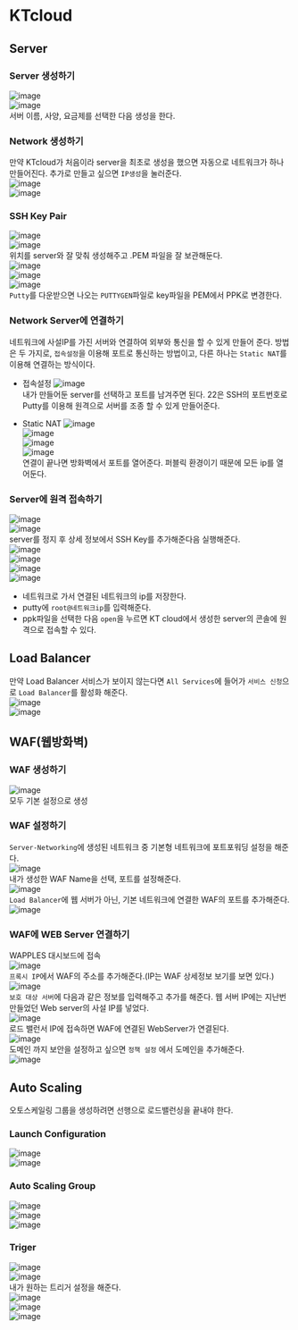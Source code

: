 # KTcloud
## Server
### Server 생성하기
![image](./image/ktcloud/1.png)<br/>
![image](./image/ktcloud/2.png)<br/>
서버 이름, 사양, 요금제를 선택한 다음 생성을 한다.<br/>

### Network 생성하기
만약 KTcloud가 처음이라 server을 최초로 생성을 했으면 자동으로 네트워크가 하나 만들어진다. 추가로 만들고 싶으면 `IP생성`을 눌러준다.<br/>
![image](./image/ktcloud/3.png)<br/>
![image](./image/ktcloud/4.png)<br/>

### SSH Key Pair
![image](./image/ktcloud/5.png)<br/>
![image](./image/ktcloud/6.png)<br/>
위치를 server와 잘 맞춰 생성해주고 .PEM 파일을 잘 보관해둔다.<br/>
![image](./image/ktcloud/7.png)<br/>
![image](./image/ktcloud/8.png)<br/>
![image](./image/ktcloud/9.png)<br/>
`Putty`를 다운받으면 나오는 `PUTTYGEN`파일로 key파일을 PEM에서 PPK로 변경한다.<br/>

### Network Server에 연결하기
네트워크에 사설IP를 가진 서버와 연결하여 외부와 통신을 할 수 있게 만들어 준다. 방법은 두 가지로, `접속설정`을 이용해 포트로 통신하는 방법이고, 다른 하나는 `Static NAT`를 이용해 연결하는 방식이다.
- 접속설정
    ![image](./image/ktcloud/10.png)<br/>
    내가 만들어둔 server를 선택하고 포트를 남겨주면 된다. 22은 SSH의 포트번호로 Putty를 이용해 원격으로 서버를 조종 할 수 있게 만들어준다.

- Static NAT
    ![image](./image/ktcloud/11.png)<br/>
    ![image](./image/ktcloud/12.png)<br/>
    ![image](./image/ktcloud/13.png)<br/>
    ![image](./image/ktcloud/14.png)<br/>
    연결이 끝나면 방화벽에서 포트를 열어준다. 퍼블릭 환경이기 때문에 모든 ip를 열어둔다.<br/>

### Server에 원격 접속하기
![image](./image/ktcloud/15.png)<br/>
![image](./image/ktcloud/16.png)<br/>
server를 정지 후 상세 정보에서 SSH Key를 추가해준다음 실행해준다.<br/>
![image](./image/ktcloud/17.png)<br/>
![image](./image/ktcloud/18.png)<br/>
![image](./image/ktcloud/19.png)<br/>
![image](./image/ktcloud/20.png)<br/>
- 네트워크로 가서 연결된 네트워크의 ip를 저장한다.
- putty에 `root@네트워크ip`를 입력해준다.
- ppk파일을 선택한 다음 `open`을 누르면 KT cloud에서 생성한 server의 콘솔에 원격으로 접속할 수 있다.

## Load Balancer
만약 Load Balancer 서비스가 보이지 않는다면 `All Services`에 들어가 `서비스 신청`으로 `Load Balancer`를 활성화 해준다.<br/>
![image](./image/ktcloud/22.png)<br/>
![image](./image/ktcloud/21.png)<br/>

## WAF(웹방화벽)
### WAF 생성하기
![image](./image/ktcloud/23.png)<br/>
모두 기본 설정으로 생성<br/>

### WAF 설정하기
`Server-Networking`에 생성된 네트워크 중 기본형 네트워크에 포트포워딩 설정을 해준다.<br/>
![image](./image/ktcloud/24.png)<br/>
내가 생성한 WAF Name을 선택, 포트를 설정해준다.<br/>
![image](./image/ktcloud/25.png)<br/>
`Load Balancer`에 웹 서버가 아닌, 기본 네트워크에 연결한 WAF의 포트를 추가해준다.
![image](./image/ktcloud/26.png)<br/>

### WAF에 WEB Server 연결하기
WAPPLES 대시보드에 접속<br/>
![image](./image/ktcloud/27.png)<br/>
`프록시 IP`에서 WAF의 주소를 추가해준다.(IP는 WAF 상세정보 보기를 보면 있다.)
![image](./image/ktcloud/28.png)<br/>
`보호 대상 서버`에 다음과 같은 정보를 입력해주고 추가를 해준다. 웹 서버 IP에는 지난번 만들었던 Web server의 사설 IP를 넣었다.<br/>
![image](./image/ktcloud/29.png)<br/>
로드 밸런서 IP에 접속하면 WAF에 연결된 WebServer가 연결된다.<br/>
![image](./image/ktcloud/30.png)<br/>
도메인 까지 보안을 설정하고 싶으면 `정책 설정` 에서 도메인을 추가해준다.<br/>
![image](./image/ktcloud/31.png)<br/>


## Auto Scaling
오토스케일링 그룹을 생성하려면 선행으로 로드밸런싱을 끝내야 한다.<br/>

### Launch Configuration
![image](./image/ktcloud/32.png)<br/>
![image](./image/ktcloud/33.png)<br/>

### Auto Scaling Group
![image](./image/ktcloud/34.png)<br/>
![image](./image/ktcloud/35.png)<br/>
![image](./image/ktcloud/36.png)<br/>

### Triger
![image](./image/ktcloud/37.png)<br/>
![image](./image/ktcloud/38.png)<br/>
내가 원하는 트리거 설정을 해준다.<br/>
![image](./image/ktcloud/39.png)<br/>
![image](./image/ktcloud/40.png)<br/>
![image](./image/ktcloud/41.png)<br/>
